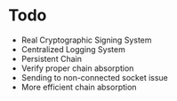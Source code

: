 # Todo
- Real Cryptographic Signing System
- Centralized Logging System
- Persistent Chain
- Verify proper chain absorption
- Sending to non-connected socket issue
- More efficient chain absorption